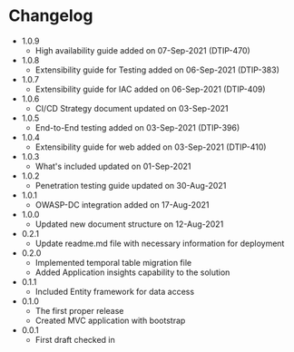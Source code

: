 # Changelog

* 1.0.9
	* High availability guide added on 07-Sep-2021 (DTIP-470)
* 1.0.8
	* Extensibility guide for Testing added on 06-Sep-2021 (DTIP-383)
* 1.0.7
	* Extensibility guide for IAC added on 06-Sep-2021 (DTIP-409)
* 1.0.6
	* CI/CD Strategy document updated on 03-Sep-2021
* 1.0.5
	* End-to-End testing added on 03-Sep-2021 (DTIP-396)
* 1.0.4
	* Extensibility guide for web added on 03-Sep-2021 (DTIP-410)
* 1.0.3 
	* What's included updated on 01-Sep-2021 
* 1.0.2
	* Penetration testing guide updated on 30-Aug-2021
* 1.0.1
	* OWASP-DC integration added on 17-Aug-2021
* 1.0.0
	* Updated new document structure on 12-Aug-2021
* 0.2.1
    * Update readme.md file with necessary information for deployment
* 0.2.0
    * Implemented temporal table migration file
    * Added Application insights capability to the solution
* 0.1.1
    * Included Entity framework for data access
* 0.1.0
    * The first proper release
    * Created MVC application with bootstrap 
* 0.0.1
    * First draft checked in
